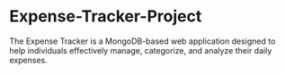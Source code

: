 # Expense-Tracker-Project
The Expense Tracker is a MongoDB-based web application designed to help individuals effectively manage, categorize, and analyze their daily expenses. 
